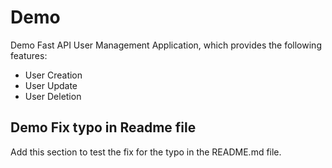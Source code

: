 # Demo
Demo Fast API User Management Application, which provides the following features:
- User Creation
- User Update
- User Deletion

## Demo Fix typo in Readme file
Add this section to test the fix for the typo in the README.md file.